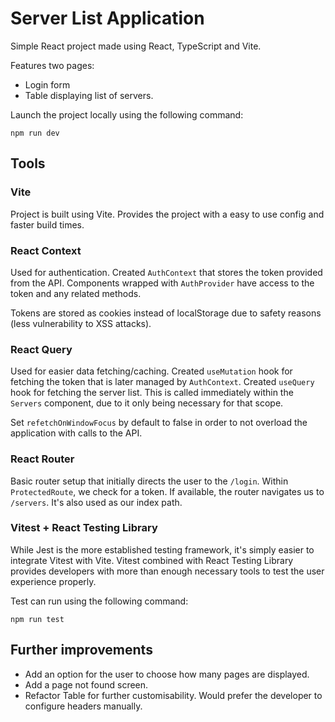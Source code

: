 # Server List Application

Simple React project made using React, TypeScript and Vite.

Features two pages: 
* Login form
* Table displaying list of servers.

Launch the project locally using the following command:

```
npm run dev
```

## Tools
### Vite

Project is built using Vite. Provides the project with a easy to use config and faster build times.

### React Context

Used for authentication. Created `AuthContext` that stores the token provided from the API. Components wrapped with `AuthProvider` have access to the token and any related methods.

Tokens are stored as cookies instead of localStorage due to safety reasons (less vulnerability to XSS attacks).

### React Query

Used for easier data fetching/caching.
Created `useMutation` hook for fetching the token that is later managed by `AuthContext`.
Created `useQuery` hook for fetching the server list. This is called immediately within the `Servers` component, due to it only being necessary for that scope.

Set `refetchOnWindowFocus` by default to false in order to not overload the application with calls to the API.

### React Router

Basic router setup that initially directs the user to the `/login`. Within `ProtectedRoute`, we check for a token. If available, the router navigates us to `/servers`. It's also used as our index path.

### Vitest + React Testing Library

While Jest is the more established testing framework, it's simply easier to integrate Vitest with Vite. Vitest combined with React Testing Library provides developers with more than enough necessary tools to test the user experience properly.

Test can run using the following command:

```
npm run test
```

## Further improvements

* Add an option for the user to choose how many pages are displayed.
* Add a page not found screen.
* Refactor Table for further customisability. Would prefer the developer to configure headers manually.